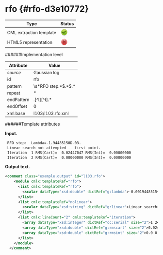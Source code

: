 # rfo {#rfo-d3e10772}


| Type                                                                                                                                                | Status                                                                                                                                              |
|----|----|
| CML extraction template                                                                                                                             | ![](/imgs/Total.png)                                                                                                                                |
| HTML5 representation                                                                                                                                | ![](/imgs/None.png)                                                                                                                                 |

######Implementation level

| Attribute                                                                                                                                           | Value                                                                                                                                               |
|----|----|
| *source*                                                                                                                                            | Gaussian log                                                                                                                                        |
| id                                                                                                                                                  | rfo                                                                                                                                                 |
| pattern                                                                                                                                             | \\s\*RFO step.\*\$.\*\$.\*                                                                                                                          |
| repeat                                                                                                                                              | \*                                                                                                                                                  |
| endPattern                                                                                                                                          | .\[\^I\]\[\^t\].\*                                                                                                                                  |
| endOffset                                                                                                                                           | 0                                                                                                                                                   |
| xml:base                                                                                                                                            | l103/l103.rfo.xml                                                                                                                                   |

######Template attributes

**Input.**

     RFO step:  Lambda=-1.94485150D-03.
     Linear search not attempted -- first point.
     Iteration  1 RMS(Cart)=  0.02447047 RMS(Int)=  0.00000000
     Iteration  2 RMS(Cart)=  0.00000000 RMS(Int)=  0.00000000
        

**Output text.**

```xml
<comment class="example.output" id="l103.rfo">
    <module cmlx:templateRef="rfo">
      <list cmlx:templateRef="rfo">
        <scalar dataType="xsd:double" dictRef="g:lambda">-0.0019448515</scalar>
      </list>
      <list cmlx:templateRef="nolinear">
        <scalar dataType="xsd:string" dictRef="g:linear">Linear search</scalar>
      </list>
      <list cmlx:lineCount="2" cmlx:templateRef="iteration">
        <array dataType="xsd:integer" dictRef="cc:serial" size="2">1 2</array>
        <array dataType="xsd:double" dictRef="g:rmscart" size="2">0.02447047 0.0</array>
        <array dataType="xsd:double" dictRef="g:rmsint" size="2">0.0 0.0</array>
      </list>
    </module>
  </comment>
```
